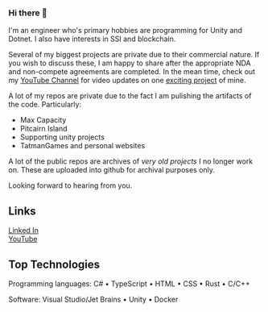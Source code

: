 ### Hi there 👋
I'm an engineer who's primary hobbies are programming for Unity and Dotnet.  I also have interests in SSI and blockchain.  

Several of my biggest projects are private due to their commercial nature.  If you wish to discuss these, I am happy to share after the 
appropriate NDA and non-compete agreements are completed.  In the mean time, check out my [YouTube Channel](https://www.youtube.com/channel/UCmvNJdvUxgwUWeNh4nLNoiQ) for video updates on one [exciting project](https://github.com/tatmanblue/max-capacity.pub) of mine.

A lot of my repos are private due to the fact I am pulishing the artifacts of the code.   Particularly:  
- Max Capacity 
- Pitcairn Island
- Supporting unity projects
- TatmanGames and personal websites
  
A lot of the public repos are archives of *very old projects* I no longer work on.  These are uploaded into github for archival purposes only.  

Looking forward to hearing from you.

## Links
[Linked In](https://www.linkedin.com/in/mattraffel/)  
[YouTube](https://www.youtube.com/channel/UCmvNJdvUxgwUWeNh4nLNoiQ)  

## Top Technologies
Programming languages: C# • TypeScript • HTML • CSS • Rust • C/C++

Software: Visual Studio/Jet Brains • Unity • Docker


<!--
**tatmanblue/tatmanblue** is a ✨ _special_ ✨ repository because its `README.md` (this file) appears on your GitHub profile.

Here are some ideas to get you started:

- 🔭 I’m currently working on ...
- 🌱 I’m currently learning ...
- 👯 I’m looking to collaborate on ...
- 🤔 I’m looking for help with ...
- 💬 Ask me about ...
- 📫 How to reach me: ...
- 😄 Pronouns: ...
- ⚡ Fun fact: ...
-->

